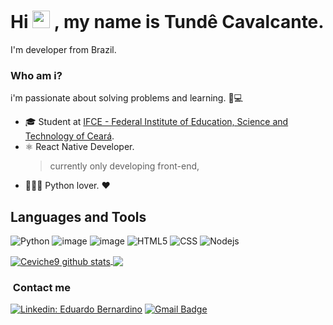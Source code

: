 # Hi <img src="https://raw.githubusercontent.com/dudubernardino/dudubernardino/main/assets/hi.gif" width="28px"> , my name is Tundê Cavalcante.

I'm developer from Brazil.

### Who am i? 

i'm passionate about solving problems and learning. 🤔💻
- 🎓 Student at <a href="https://ifce.edu.br">IFCE - Federal Institute of Education, Science and Technology of Ceará</a>.
- ⚛️ React Native Developer.
	> currently only developing front-end,
- 👩🏾‍💻 Python lover. ❤️

## Languages and Tools

![Python](https://camo.githubusercontent.com/27250b9f428b32314f8610e1a996939cc116da5f8c4d8a2f8ed37104275085b8/68747470733a2f2f696d672e736869656c64732e696f2f62616467652f507974686f6e2d3134333534433f7374796c653d666f722d7468652d6261646765266c6f676f3d707974686f6e266c6f676f436f6c6f723d7768697465)
![image](https://camo.githubusercontent.com/9d07c04bdd98c662d5df9d4e1cc1de8446ffeaebca330feb161f1fb8e1188204/68747470733a2f2f696d672e736869656c64732e696f2f62616467652f4a6176615363726970742d4637444631453f7374796c653d666f722d7468652d6261646765266c6f676f3d6a617661736372697074266c6f676f436f6c6f723d626c61636b)
![image](https://camo.githubusercontent.com/0b9bce580a369d91352cf37397f1e079ef104531fc0bc53a145deb8f43fca535/68747470733a2f2f696d672e736869656c64732e696f2f62616467652f52656163745f4e61746976652d3230323332413f7374796c653d666f722d7468652d6261646765266c6f676f3d7265616374266c6f676f436f6c6f723d363144414642)
![HTML5](https://img.shields.io/badge/-HTML5-333333?style=flat&logo=HTML5)
![CSS](https://img.shields.io/badge/-CSS-333333?style=flat&logo=CSS3&logoColor=1572B6)
![Nodejs](https://img.shields.io/badge/-Nodejs-green?style=flat&logo=Node.js)


<a href="https://github.com/Ceviche9">
 <img align="center" src="https://github-readme-stats.vercel.app/api?username=Ceviche9&theme=synthwave" alt="Ceviche9 github stats"/>
</a>
<a href="https://github.com/Ceviche9">
  <img align="center" src="https://github-readme-stats.vercel.app/api/top-langs/?username=Ceviche9&hide=html&layout=compact&theme=synthwave" />
</a>

<h3> &nbsp;Contact me </h3>

[![Linkedin: Eduardo Bernardino](https://img.shields.io/badge/-LinkedIn-blue?style=flat-square&logo=Linkedin&logoColor=white&link=LINK-DO-SEU-LINKEDIN)](https://www.linkedin.com/in/tundê-cavalcante-1621441ba/)
[![Gmail Badge](https://img.shields.io/badge/-Gmail-FF0000?style=flat-square&logo=Gmail&logoColor=white&link=mailto:SEU-EMAIL)](mailto:niinbus@gmail.com)
